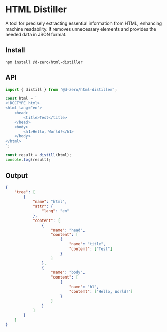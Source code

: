 # HTML Distiller

A tool for precisely extracting essential information from HTML, enhancing machine readability. It removes unnecessary elements and provides the needed data in JSON format.

## Install

```shell
npm install @d-zero/html-distiller
```

## API

```ts
import { distill } from '@d-zero/html-distiller';

const html = `
<!DOCTYPE html>
<html lang="en">
	<head>
		<title>Test</title>
	</head>
	<body>
		<h1>Hello, World!</h1>
	</body>
</html>
`;

const result = distill(html);
console.log(result);
```

## Output

```json
{
	"tree": [
		{
			"name": "html",
			"attr": {
				"lang": "en"
			},
			"content": [
				{
					"name": "head",
					"content": [
						{
							"name": "title",
							"content": ["Test"]
						}
					]
				},
				{
					"name": "body",
					"content": [
						{
							"name": "h1",
							"content": ["Hello, World!"]
						}
					]
				}
			]
		}
	]
}
```
